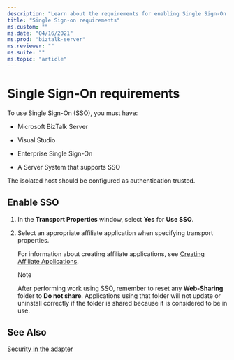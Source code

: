 ```yaml
---
description: "Learn about the requirements for enabling Single Sign-On (SSO)."
title: "Single Sign-on requirements"
ms.custom: ""
ms.date: "04/16/2021"
ms.prod: "biztalk-server"
ms.reviewer: ""
ms.suite: ""
ms.topic: "article"
---
```

# Single Sign-On requirements

To use Single Sign-On (SSO), you must have:  
  
- Microsoft BizTalk Server
  
- Visual Studio  
  
- Enterprise Single Sign-On  
  
- A Server System that supports SSO  
  
The isolated host should be configured as authentication trusted.  
  
## Enable SSO  
  
1. In the **Transport Properties** window, select **Yes** for **Use SSO**.  
  
2. Select an appropriate affiliate application when specifying transport properties.  
  
    For information about creating affiliate applications, see [Creating Affiliate Applications](../core/creating-affiliate-applications3.md).  
  
    > [!NOTE]
    > After performing work using SSO, remember to reset any **Web-Sharing** folder to **Do not share**. Applications using that folder will not update or uninstall correctly if the folder is shared because it is considered to be in use.  
  
## See Also

[Security in the adapter](../core/security-in-biztalk-adapter-for-jd-edwards-oneworld.md)
